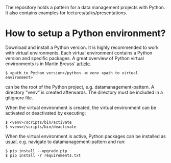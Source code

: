 The repository holds a pattern for a data management projects with Python. It also contains examples for lectures/talks/presentations.

# How to setup a Python environment?

Download and install a Python version. It is highly recommended to work with virtual environments. Each virtual environment contains a Python version and specific packages. A great overview of Python virtual environments is in Martin Breuss' [article](https://realpython.com/python-virtual-environments-a-primer/).

```
$ <path to Python version>/python -m venv <path to virtual environment>
```

<path to virtual environment> can be the root of the Python project, e.g. datamanagement-pattern. A directory "venv" is created afterwards. The directory must be included in a gitignore file.

When the virtual environment is created, the virtual environment can be activated or deactivated by executing:
```
$ <venv>/scripts/bin/activate
$ <venv>/scripts/bin/deactivate
```

When the virtual environment is active, Python packages can be installed as usual, e.g. navigate to datamanagement-pattern and run:
```
$ pip install --upgrade pip
$ pip install -r requirements.txt
```
